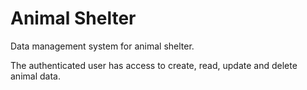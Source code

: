 # Animal Shelter

Data management system for animal shelter. 

The authenticated user has access to create, read, update and delete animal data. 
